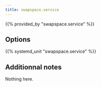 ```yaml
---
title: swapspace.service
---
```


{{% provided_by "swapspace.service" %}}

## Options

{{% systemd_unit "swapspace.service" %}}

## Additionnal notes

Nothing here.